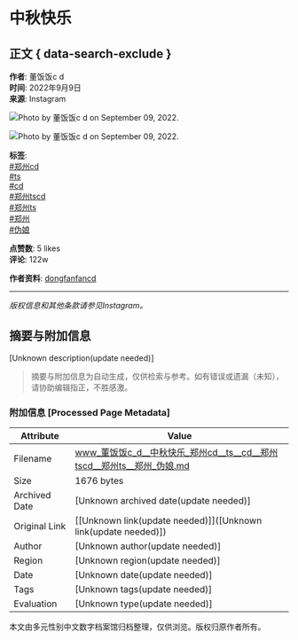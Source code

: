 # 中秋快乐

## 正文 { data-search-exclude }


**作者**: 董饭饭c d  
**时间**: 2022年9月9日  
**来源**: Instagram  

![Photo by 董饭饭c d on September 09, 2022.](https://scontent-sjc3-1.cdninstagram.com/v/t51.29350-15/305651218_1709805196071973_8707098951185448563_n.jpg?stp=dst-jpg_e35_s1080x1080_tt6&_nc_ht=scontent-sjc3-1.cdninstagram.com&_nc_cat=101&_nc_ohc=zf6wAVoVXbsQ7kNvgHR-vYX&_nc_gid=d5167ea57a5b44ba94b1f4ffe4f06112&edm=ANTKIIoBAAAA&ccb=7-5&oh=00_AYCEVyEIA88QnWJtAneBP1K-N639GRAfxxcocDAEPaxUxw&oe=678C5448&_nc_sid=d885a2)

![Photo by 董饭饭c d on September 09, 2022.](https://scontent-sjc3-1.cdninstagram.com/v/t51.29350-15/306027484_1280178596125713_6560377029581863709_n.jpg?stp=dst-jpg_e35_s1080x1080_tt6&_nc_ht=scontent-sjc3-1.cdninstagram.com&_nc_cat=109&_nc_ohc=zgYpRKZIEWwQ7kNvgHFIZSr&_nc_gid=d5167ea57a5b44ba94b1f4ffe4f06112&edm=ANTKIIoBAAAA&ccb=7-5&oh=00_AYBdCC6fza1MzkkfJrqLzmBF1AM2UQf7xlmKFqJeqXx1GQ&oe=678C5291&_nc_sid=d885a2)

**标签**:  
[#郑州cd](https://www.instagram.com/explore/tags/%E9%83%91%E5%B7%9Ecd/)  
[#ts](https://www.instagram.com/explore/tags/ts/)  
[#cd](https://www.instagram.com/explore/tags/cd/)  
[#郑州tscd](https://www.instagram.com/explore/tags/%E9%83%91%E5%B7%9Etscd/)  
[#郑州ts](https://www.instagram.com/explore/tags/%E9%83%91%E5%B7%9Ets/)  
[#郑州](https://www.instagram.com/explore/tags/%E9%83%91%E5%B7%9E/)  
[#伪娘](https://www.instagram.com/explore/tags/%E4%BC%AA%E5%A8%98/)  

**点赞数**: 5 likes  
**评论**: 122w  

**作者资料**: [dongfanfancd](https://www.instagram.com/dongfanfancd)

---

*版权信息和其他条款请参见Instagram。*
<!-- tcd_original_link https://www.instagram.com/p/CiSFRD_OF3t/ -->


## 摘要与附加信息

<!-- tcd_abstract -->
[Unknown description(update needed)]
<!-- tcd_abstract_end -->

> 摘要与附加信息为自动生成，仅供检索与参考。如有错误或遗漏（未知），请协助编辑指正，不胜感激。

### 附加信息 [Processed Page Metadata]

| Attribute       | Value                                  |
|-----------------|----------------------------------------|
| Filename        | www_董饭饭c_d__中秋快乐_郑州cd__ts__cd__郑州tscd__郑州ts__郑州_伪娘.md                             |
| Size            | 1676 bytes                           |
| Archived Date   | [Unknown archived date(update needed)]                             |
| Original Link   | [[Unknown link(update needed)]]([Unknown link(update needed)])                       |
| Author          | [Unknown author(update needed)]                               |
| Region          | [Unknown region(update needed)]                               |
| Date            | [Unknown date(update needed)]                                 |
| Tags            | [Unknown tags(update needed)]                                 |
| Evaluation            | [Unknown type(update needed)]                                 |
<!-- tcd_table_end -->

本文由多元性别中文数字档案馆归档整理，仅供浏览。版权归原作者所有。
